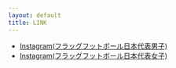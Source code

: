 ```yaml
---
layout: default
title: LINK
---
```


* <i class="fa-brands fa-instagram"></i> [Instagram(フラッグフットボール日本代表男子)](https://www.instagram.com/japan_flagfootball/)
* <i class="fa-brands fa-instagram"></i> [Instagram(フラッグフットボール日本代表女子)](https://www.instagram.com/flagfootball_japan/)
